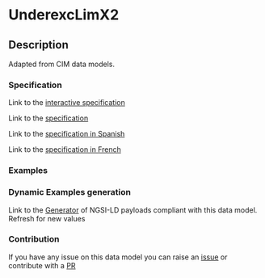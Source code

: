 # UnderexcLimX2

## Description 

Adapted from CIM data models. 
### Specification

Link to the [interactive specification](https://swagger.lab.fiware.org/?url=https://smart-data-models.github.io/dataModel.EnergyCIM/UnderexcLimX2/swagger.yaml)

Link to the [specification](https://smart-data-models.github.io/dataModel.EnergyCIM/UnderexcLimX2/doc/spec.md)

Link to the [specification in Spanish](https://smart-data-models.github.io/dataModel.EnergyCIM/UnderexcLimX2/doc/spec_ES.md)

Link to the [specification in French](https://smart-data-models.github.io/dataModel.EnergyCIM/UnderexcLimX2/doc/spec_FR.md)
### Examples
### Dynamic Examples generation

Link to the [Generator](https://smartdatamodels.org/extra/ngsi-ld_generator_v0.91.php?schemaUrl=https://raw.githubusercontent.com/smart-data-models/dataModel.EnergyCIM/master/UnderexcLimX2/schema.json&email=info@smartdatamodels.org) of NGSI-LD payloads compliant with this data model. Refresh for new values
### Contribution

 If you have any issue on this data model you can raise an [issue](https://github.com/smart-data-models/dataModel.EnergyCIM/issues)  or contribute with a [PR](https://github.com/smart-data-models/dataModel.EnergyCIM/pulls)